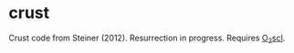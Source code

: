 # crust
Crust code from Steiner (2012). Resurrection in progress. Requires <a href="https://web.utk.edu/~asteine1/o2scl/html/index.html">O<sub>2</sub>scl</a>.
